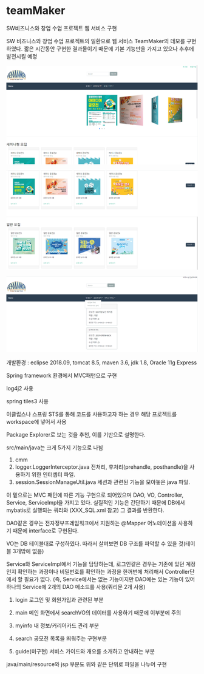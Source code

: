 # teamMaker
SW비즈니스와 창업 수업 프로젝트 웹 서비스 구현

SW 비즈니스와 창업 수업 프로젝트의 일환으로 웹 서비스 TeamMaker의 데모를 구현하였다.
짧은 시간동안 구현한 결과물이기 때문에 기본 기능만을 가지고 있으나 추후에 발전시킬 예정

![demo1](./images/demo1.PNG)

![demo2](./images/demo2.PNG)

![demo3](./images/demo3.PNG)

개발환경 : eclipse 2018.09, tomcat 8.5, maven 3.6, jdk 1.8, Oracle 11g Express

Spring framework 환경에서 MVC패턴으로 구현

log4j2 사용

spring tiles3 사용

이클립스나 스프링 STS를 통해 코드를 사용하고자 하는 경우 해당 프로젝트를 workspace에 넣어서 사용

Package Explorer로 보는 것을 추천, 이를 기반으로 설명한다.

src/main/java는 크게 5가지 기능으로 나뉨

1. cmm
 2. logger.LoggerInterceptor.java
 전처리, 후처리(prehandle, posthandle)을 사용하기 위한 인터셉터 파일.
 3. session.SessionManageUtil.java
세션과 관련된 기능을 모아놓은 java 파일.

<!-- -------------------------------------------------------------------------------------------------------- -->

 이 밑으로는 MVC 패턴에 따른 기능 구현으로 되어있으며 DAO, VO, Controller, Service, ServiceImpl을 가지고 있다.
 실질적인 기능은 간단하기 때문에 DB에서 mybatis로 실행되는 쿼리와 (XXX_SQL.xml 참고) 그 결과를 반환한다.

 DAO같은 경우는 전자정부프레임워크에서 지원하는 @Mapper 어노테이션을 사용하기 때문에 interface로 구현된다.

 VO는 DB 테이블대로 구성하였다. 따라서 살펴보면 DB 구조를 파악할 수 있을 것(테이블 3개밖에 없음) 

 Service와 ServiceImpl에서 기능을 담당하는데, 로그인같은 경우는 기존에 있던 계정인지 확인하는 과정이나 비밀번호를 확인하는 과정을
 한꺼번에 처리해서 Controller단에서 할 필요가 없다.
 (즉, Service에서는 없는 기능이지만 DAO에는 있는 기능이 있어 하나의 Service에 2개의 DAO 메소드를 사용(쿼리문 2개 사용)

1. login
로그인 및 회원가입과 관련된 부분

2. main
메인 화면에서 searchVO의 데이터를 사용하기 때문에 이부분에 주의

3. myinfo
내 정보/커리어카드 관리 부분

4. search
공모전 목록을 띄워주는 구현부분

5. guide(미구현)
서비스 가이드와 개요를 소개하고 안내하는 부분

java/main/resource와 jsp 부분도 위와 같은 단위로 파일을 나누어 구현 
